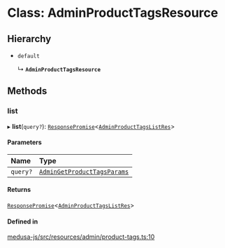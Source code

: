 # Class: AdminProductTagsResource

## Hierarchy

- `default`

  ↳ **`AdminProductTagsResource`**

## Methods

### list

▸ **list**(`query?`): [`ResponsePromise`](../modules/internal.md#responsepromise)<[`AdminProductTagsListRes`](../modules/internal-16.md#adminproducttagslistres)\>

#### Parameters

| Name | Type |
| :------ | :------ |
| `query?` | [`AdminGetProductTagsParams`](internal-16.AdminGetProductTagsParams.md) |

#### Returns

[`ResponsePromise`](../modules/internal.md#responsepromise)<[`AdminProductTagsListRes`](../modules/internal-16.md#adminproducttagslistres)\>

#### Defined in

[medusa-js/src/resources/admin/product-tags.ts:10](https://github.com/cloudnepal/medusa/blob/dda886a7/packages/medusa-js/src/resources/admin/product-tags.ts#L10)
